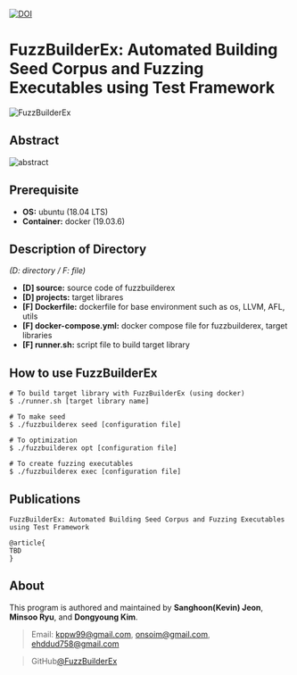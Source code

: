[![DOI](https://zenodo.org/badge/310195829.svg)](https://zenodo.org/badge/latestdoi/310195829)
# FuzzBuilderEx: Automated Building Seed Corpus and Fuzzing Executables using Test Framework
![FuzzBuilderEx](https://user-images.githubusercontent.com/48042609/112240130-16745e80-8c8b-11eb-9d7f-95436646cfec.png)

## Abstract
![abstract](https://user-images.githubusercontent.com/48042609/112237303-bcbd6580-8c85-11eb-9de2-a077e1992660.png)

## Prerequisite
- **OS:** ubuntu (18.04 LTS)
- **Container:** docker (19.03.6)

## Description of Directory
*(D: directory / F: file)*
- **[D] source:** source code of fuzzbuilderex
- **[D] projects:** target librares
- **[F] Dockerfile:** dockerfile for base environment such as os, LLVM, AFL, utils
- **[F] docker-compose.yml:** docker compose file for fuzzbuilderex, target libraries
- **[F] runner.sh:** script file to build target library

## How to use FuzzBuilderEx
```
# To build target library with FuzzBuilderEx (using docker)
$ ./runner.sh [target library name]

# To make seed
$ ./fuzzbuilderex seed [configuration file]

# To optimization
$ ./fuzzbuilderex opt [configuration file]

# To create fuzzing executables
$ ./fuzzbuilderex exec [configuration file]
```

## Publications
```
FuzzBuilderEx: Automated Building Seed Corpus and Fuzzing Executables using Test Framework

@article{
TBD
}
```

## About
This program is authored and maintained by **Sanghoon(Kevin) Jeon**, **Minsoo Ryu**, and **Dongyoung Kim**.
> Email: kppw99@gmail.com, onsoim@gmail.com, ehddud758@gmail.com

> GitHub[@FuzzBuilderEx](https://github.com/kppw99/FuzzBuilderEx)
